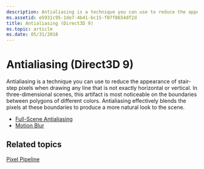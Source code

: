```yaml
---
description: Antialiasing is a technique you can use to reduce the appearance of stair-step pixels when drawing any line that is not exactly horizontal or vertical.
ms.assetid: e5931c95-1de7-4b41-bc15-f07f8654df2d
title: Antialiasing (Direct3D 9)
ms.topic: article
ms.date: 05/31/2018
---
```


# Antialiasing (Direct3D 9)

Antialiasing is a technique you can use to reduce the appearance of stair-step pixels when drawing any line that is not exactly horizontal or vertical. In three-dimensional scenes, this artifact is most noticeable on the boundaries between polygons of different colors. Antialiasing effectively blends the pixels at these boundaries to produce a more natural look to the scene.

-   [Full-Scene Antialiasing](full-scene-antialiasing.md)
-   [Motion Blur](motion-blur.md)

## Related topics

<dl> <dt>

[Pixel Pipeline](pixel-pipeline.md)
</dt> </dl>

 

 



